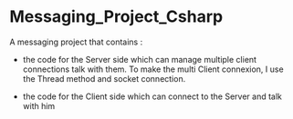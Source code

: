 # Messaging_Project_Csharp
A messaging project that contains : 

- the code for the Server side which can manage multiple client connections talk with them. To make the multi Client connexion, I use the Thread method and socket connection.

- the code for the Client side which can connect to the Server and talk with him 

